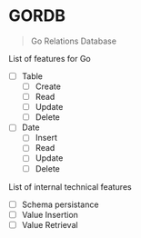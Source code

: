 # GORDB

> Go Relations Database

List of features for Go

- [ ] Table
  - [ ] Create
  - [ ] Read
  - [ ] Update
  - [ ] Delete
- [ ] Date
  - [ ] Insert
  - [ ] Read
  - [ ] Update
  - [ ] Delete

List of internal technical features

- [ ] Schema persistance
- [ ] Value Insertion
- [ ] Value Retrieval
